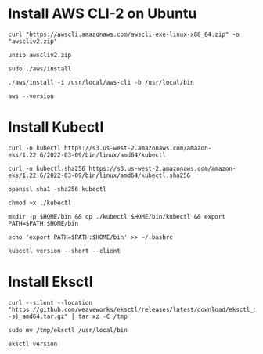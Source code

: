 # Install AWS CLI-2 on Ubuntu


```
curl "https://awscli.amazonaws.com/awscli-exe-linux-x86_64.zip" -o "awscliv2.zip"
```

```
unzip awscliv2.zip
```

```
sudo ./aws/install
```

```
./aws/install -i /usr/local/aws-cli -b /usr/local/bin
```

```
aws --version
```
# Install Kubectl

```
curl -o kubectl https://s3.us-west-2.amazonaws.com/amazon-eks/1.22.6/2022-03-09/bin/linux/amd64/kubectl
```

```
curl -o kubectl.sha256 https://s3.us-west-2.amazonaws.com/amazon-eks/1.22.6/2022-03-09/bin/linux/amd64/kubectl.sha256
```

```
openssl sha1 -sha256 kubectl
```

```
chmod +x ./kubectl
```

```
mkdir -p $HOME/bin && cp ./kubectl $HOME/bin/kubectl && export PATH=$PATH:$HOME/bin
```

```
echo 'export PATH=$PATH:$HOME/bin' >> ~/.bashrc
```

```
kubectl version --short --client
```
# Install Eksctl

```
curl --silent --location "https://github.com/weaveworks/eksctl/releases/latest/download/eksctl_$(uname -s)_amd64.tar.gz" | tar xz -C /tmp
```

```
sudo mv /tmp/eksctl /usr/local/bin
```

```
eksctl version
```
